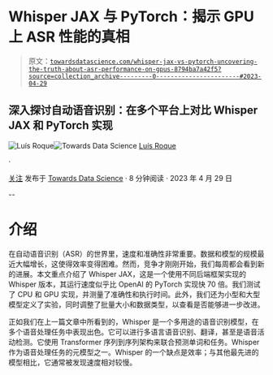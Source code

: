 # Whisper JAX 与 PyTorch：揭示 GPU 上 ASR 性能的真相

> 原文：[`towardsdatascience.com/whisper-jax-vs-pytorch-uncovering-the-truth-about-asr-performance-on-gpus-8794ba7a42f5?source=collection_archive---------0-----------------------#2023-04-29`](https://towardsdatascience.com/whisper-jax-vs-pytorch-uncovering-the-truth-about-asr-performance-on-gpus-8794ba7a42f5?source=collection_archive---------0-----------------------#2023-04-29)

## 深入探讨自动语音识别：在多个平台上对比 Whisper JAX 和 PyTorch 实现

[](https://medium.com/@luisroque?source=post_page-----8794ba7a42f5--------------------------------)![Luís Roque](https://medium.com/@luisroque?source=post_page-----8794ba7a42f5--------------------------------)[](https://towardsdatascience.com/?source=post_page-----8794ba7a42f5--------------------------------)![Towards Data Science](https://towardsdatascience.com/?source=post_page-----8794ba7a42f5--------------------------------) [Luís Roque](https://medium.com/@luisroque?source=post_page-----8794ba7a42f5--------------------------------)

·

[关注](https://medium.com/m/signin?actionUrl=https%3A%2F%2Fmedium.com%2F_%2Fsubscribe%2Fuser%2F2195f049db86&operation=register&redirect=https%3A%2F%2Ftowardsdatascience.com%2Fwhisper-jax-vs-pytorch-uncovering-the-truth-about-asr-performance-on-gpus-8794ba7a42f5&user=Lu%C3%ADs+Roque&userId=2195f049db86&source=post_page-2195f049db86----8794ba7a42f5---------------------post_header-----------) 发布于 [Towards Data Science](https://towardsdatascience.com/?source=post_page-----8794ba7a42f5--------------------------------) · 8 分钟阅读 · 2023 年 4 月 29 日[](https://medium.com/m/signin?actionUrl=https%3A%2F%2Fmedium.com%2F_%2Fvote%2Ftowards-data-science%2F8794ba7a42f5&operation=register&redirect=https%3A%2F%2Ftowardsdatascience.com%2Fwhisper-jax-vs-pytorch-uncovering-the-truth-about-asr-performance-on-gpus-8794ba7a42f5&user=Lu%C3%ADs+Roque&userId=2195f049db86&source=-----8794ba7a42f5---------------------clap_footer-----------)

--

[](https://medium.com/m/signin?actionUrl=https%3A%2F%2Fmedium.com%2F_%2Fbookmark%2Fp%2F8794ba7a42f5&operation=register&redirect=https%3A%2F%2Ftowardsdatascience.com%2Fwhisper-jax-vs-pytorch-uncovering-the-truth-about-asr-performance-on-gpus-8794ba7a42f5&source=-----8794ba7a42f5---------------------bookmark_footer-----------)

# 介绍

在自动语音识别（ASR）的世界里，速度和准确性非常重要。数据和模型的规模最近大幅增长，这使得效率变得困难。然而，竞争才刚刚开始，我们每周都会看到新的进展。本文重点介绍了 Whisper JAX，这是一个使用不同后端框架实现的 Whisper 版本，其运行速度似乎比 OpenAI 的 PyTorch 实现快 70 倍。我们测试了 CPU 和 GPU 实现，并测量了准确性和执行时间。此外，我们还为小型和大型模型定义了实验，同时调整了批量大小和数据类型，以查看是否能够进一步改进。

正如我们在上一篇文章中所看到的，Whisper 是一个多用途的语音识别模型，在多个语音处理任务中表现出色。它可以进行多语言语音识别、翻译，甚至是语音活动检测。它使用 Transformer 序列到序列架构来联合预测单词和任务。Whisper 作为语音处理任务的元模型之一。Whisper 的一个缺点是效率；与其他最先进的模型相比，它通常被发现速度相对较慢。
